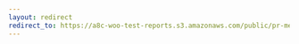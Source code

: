```yaml
---
layout: redirect
redirect_to: https://a8c-woo-test-reports.s3.amazonaws.com/public/pr-merge/38530/api/index.html
---
```

